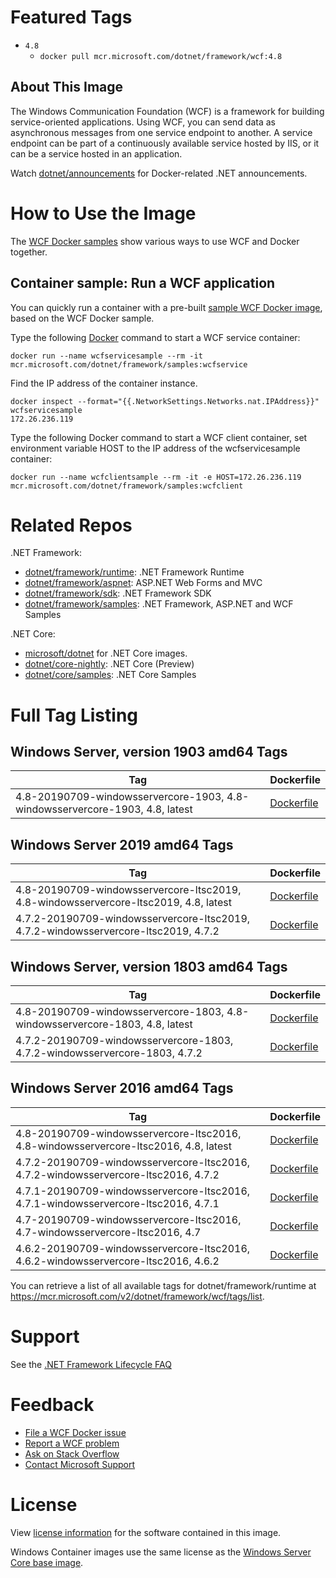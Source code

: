 # Featured Tags

* `4.8`
  * `docker pull mcr.microsoft.com/dotnet/framework/wcf:4.8`

## About This Image
The Windows Communication Foundation (WCF) is a framework for building service-oriented applications. Using WCF, you can send data as asynchronous messages from one service endpoint to another. A service endpoint can be part of a continuously available service hosted by IIS, or it can be a service hosted in an application.

Watch [dotnet/announcements](https://github.com/dotnet/announcements/labels/Docker) for Docker-related .NET announcements.

# How to Use the Image

The [WCF Docker samples](https://github.com/Microsoft/dotnet-framework-docker/tree/master/samples/wcfapp) show various ways to use WCF and Docker together.

## Container sample: Run a WCF application
You can quickly run a container with a pre-built [sample WCF Docker image](https://hub.docker.com/_/microsoft-dotnet-framework-samples/), based on the WCF Docker sample.

Type the following [Docker](https://www.docker.com/products/docker) command to start a WCF service container:
```console
docker run --name wcfservicesample --rm -it mcr.microsoft.com/dotnet/framework/samples:wcfservice
```
Find the IP address of the container instance.
```console
docker inspect --format="{{.NetworkSettings.Networks.nat.IPAddress}}" wcfservicesample
172.26.236.119
```
Type the following Docker command to start a WCF client container, set environment variable HOST to the IP address of the wcfservicesample container:
```console
docker run --name wcfclientsample --rm -it -e HOST=172.26.236.119 mcr.microsoft.com/dotnet/framework/samples:wcfclient
```

# Related Repos

.NET Framework:

* [dotnet/framework/runtime](https://hub.docker.com/_/microsoft-dotnet-framework-runtime/): .NET Framework Runtime
* [dotnet/framework/aspnet](https://hub.docker.com/_/microsoft-dotnet-framework-aspnet/): ASP.NET Web Forms and MVC
* [dotnet/framework/sdk](https://hub.docker.com/_/microsoft-dotnet-framework-sdk/): .NET Framework SDK
* [dotnet/framework/samples](https://hub.docker.com/_/microsoft-dotnet-framework-samples/): .NET Framework, ASP.NET and WCF Samples

.NET Core:

* [microsoft/dotnet](https://hub.docker.com/r/microsoft/dotnet/) for .NET Core images.
* [dotnet/core-nightly](https://hub.docker.com/_/microsoft-dotnet-core-nightly/): .NET Core (Preview)
* [dotnet/core/samples](https://hub.docker.com/_/microsoft-dotnet-core-samples/): .NET Core Samples

# Full Tag Listing

## Windows Server, version 1903 amd64 Tags
Tag | Dockerfile
---------| ---------------
4.8-20190709-windowsservercore-1903, 4.8-windowsservercore-1903, 4.8, latest | [Dockerfile](https://github.com/microsoft/dotnet-framework-docker/blob/master/4.8/wcf/windowsservercore-1903/Dockerfile)


## Windows Server 2019 amd64 Tags
Tag | Dockerfile
---------| ---------------
4.8-20190709-windowsservercore-ltsc2019, 4.8-windowsservercore-ltsc2019, 4.8, latest | [Dockerfile](https://github.com/microsoft/dotnet-framework-docker/blob/master/4.8/wcf/windowsservercore-ltsc2019/Dockerfile)
4.7.2-20190709-windowsservercore-ltsc2019, 4.7.2-windowsservercore-ltsc2019, 4.7.2 | [Dockerfile](https://github.com/microsoft/dotnet-framework-docker/blob/master/4.7.2/wcf/windowsservercore-ltsc2019/Dockerfile)


## Windows Server, version 1803 amd64 Tags
Tag | Dockerfile
---------| ---------------
4.8-20190709-windowsservercore-1803, 4.8-windowsservercore-1803, 4.8, latest | [Dockerfile](https://github.com/microsoft/dotnet-framework-docker/blob/master/4.8/wcf/windowsservercore-1803/Dockerfile)
4.7.2-20190709-windowsservercore-1803, 4.7.2-windowsservercore-1803, 4.7.2 | [Dockerfile](https://github.com/microsoft/dotnet-framework-docker/blob/master/4.7.2/wcf/windowsservercore-1803/Dockerfile)

## Windows Server 2016 amd64 Tags
Tag | Dockerfile
---------| ---------------
4.8-20190709-windowsservercore-ltsc2016, 4.8-windowsservercore-ltsc2016, 4.8, latest | [Dockerfile](https://github.com/microsoft/dotnet-framework-docker/blob/master/4.8/wcf/windowsservercore-ltsc2016/Dockerfile)
4.7.2-20190709-windowsservercore-ltsc2016, 4.7.2-windowsservercore-ltsc2016, 4.7.2 | [Dockerfile](https://github.com/microsoft/dotnet-framework-docker/blob/master/4.7.2/wcf/windowsservercore-ltsc2016/Dockerfile)
4.7.1-20190709-windowsservercore-ltsc2016, 4.7.1-windowsservercore-ltsc2016, 4.7.1 | [Dockerfile](https://github.com/microsoft/dotnet-framework-docker/blob/master/4.7.1/rwcf/windowsservercore-ltsc2016/Dockerfile)
4.7-20190709-windowsservercore-ltsc2016, 4.7-windowsservercore-ltsc2016, 4.7 | [Dockerfile](https://github.com/microsoft/dotnet-framework-docker/blob/master/4.7wcf/windowsservercore-ltsc2016/Dockerfile)
4.6.2-20190709-windowsservercore-ltsc2016, 4.6.2-windowsservercore-ltsc2016, 4.6.2 | [Dockerfile](https://github.com/microsoft/dotnet-framework-docker/blob/master/4.6.2/wcf/windowsservercore-ltsc2016/Dockerfile)

You can retrieve a list of all available tags for dotnet/framework/runtime at https://mcr.microsoft.com/v2/dotnet/framework/wcf/tags/list.


# Support

See the [.NET Framework Lifecycle FAQ](https://support.microsoft.com/en-us/help/17455/lifecycle-faq-net-framework)

# Feedback

* [File a WCF Docker issue](https://github.com/microsoft/dotnet-framework-docker/issues)
* [Report a WCF problem](https://developercommunity.visualstudio.com/spaces/61/index.html)
* [Ask on Stack Overflow](https://stackoverflow.com/questions/tagged/.net)
* [Contact Microsoft Support](https://support.microsoft.com/contactus/)

# License

View [license information](https://www.microsoft.com/net/dotnet_library_license.htm) for the software contained in this image. 

Windows Container images use the same license as the [Windows Server Core base image](https://hub.docker.com/_/microsoft-windows-servercore/).


